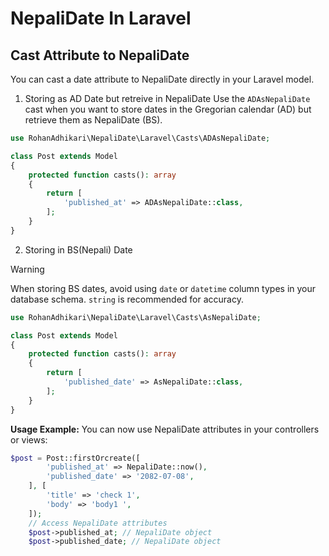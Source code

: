 # NepaliDate In Laravel

## Cast Attribute to NepaliDate

You can cast a date attribute to NepaliDate directly in your Laravel model.

1. Storing as AD Date but retreive in NepaliDate
   Use the `ADAsNepaliDate` cast when you want to store dates in the Gregorian calendar (AD) but retrieve them as NepaliDate (BS).

```php
use RohanAdhikari\NepaliDate\Laravel\Casts\ADAsNepaliDate;

class Post extends Model
{
    protected function casts(): array
    {
        return [
            'published_at' => ADAsNepaliDate::class,
        ];
    }
}

```

2. Storing in BS(Nepali) Date

> [!Warning]
> When storing BS dates, avoid using `date` or `datetime` column types in your database schema.
> `string` is recommended for accuracy.

```php
use RohanAdhikari\NepaliDate\Laravel\Casts\AsNepaliDate;

class Post extends Model
{
    protected function casts(): array
    {
        return [
            'published_date' => AsNepaliDate::class,
        ];
    }
}
```

**Usage Example:**
You can now use NepaliDate attributes in your controllers or views:

```php
$post = Post::firstOrcreate([
        'published_at' => NepaliDate::now(),
        'published_date' => '2082-07-08',
    ], [
        'title' => 'check 1',
        'body' => 'body1 ',
    ]);
    // Access NepaliDate attributes
    $post->published_at; // NepaliDate object
    $post->published_date; // NepaliDate object
```
